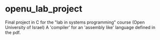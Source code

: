 # openu_lab_project
Final project in C for the "lab in systems programming" course (Open University of Israel)
A 'compiler' for an 'assembly like' language defined in the pdf. 

